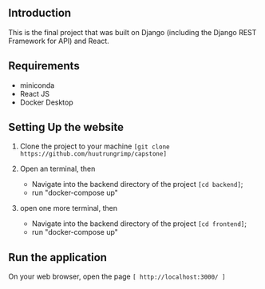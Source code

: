 ## Introduction

This is the final project that was built on Django (including the Django REST Framework for API) and React.

## Requirements
* miniconda
* React JS
* Docker Desktop

## Setting Up the website

1. Clone the project to your machine ```[git clone https://github.com/huutrungrimp/capstone]```
2. Open an terminal, then
      - Navigate into the backend directory of the project ```[cd backend]```;
      - run "docker-compose up"

3. open one more terminal, then
      - Navigate into the backend directory of the project ```[cd frontend]```;
      - run "docker-compose up"


## Run the application
On your web browser, open the page ```[ http://localhost:3000/ ] ```
